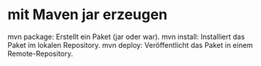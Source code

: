 # mit Maven jar erzeugen

mvn package: Erstellt ein Paket (jar oder war).
mvn install: Installiert das Paket im lokalen Repository.
mvn deploy: Veröffentlicht das Paket in einem Remote-Repository.